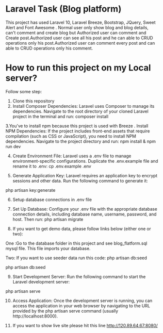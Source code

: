 
# Laravel Task (Blog platform)

This project has used Laravel 10, Laravel Breeze, Bootstrap, JQuery, Sweet Alert and Font Awesome . Normal user only show blog and blog details, can't comment and create blog but Authorized user can comment and Create post.Authorized user can see all his post and he can able to CRUD operations only his post.Authorized user can comment every post and can able to CRUD operations only his comment. 

# How to run this project on my Local server?

Follow some step:

1. Clone this repository
2. Install Composer Dependencies: Laravel uses Composer to manage its dependencies. Navigate to the root directory of your cloned Laravel project in the terminal and run: composer install

3.You've to install npm because this project is used with Breeze .
Install NPM Dependencies: If the project includes front-end assets that require compilation (such as CSS or JavaScript), you need to install NPM dependencies. Navigate to the project directory and run: npm install
& npm run dev  


4. Create Environment File: Laravel uses a .env file to manage environment-specific configurations. Duplicate the .env.example file and rename it to .env:
cp .env.example .env

5. Generate Application Key: Laravel requires an application key to encrypt sessions and other data. Run the following command to generate it:

php artisan key:generate

6. Setup database connections in .env file

7. Set Up Database: Configure your .env file with the appropriate database connection details, including database name, username, password, and host. Then run:
 php artisan migrate

8. If you want to get demo data, please follow links below (either one or two):

One :Go to the database folder in this project and see blog_flatform.sql mysql file. This file imports  your database.

Two: If you want to use seeder data run this code: php artisan db:seed

php artisan db:seed

9. Start Development Server: Run the following command to start the Laravel development server:

php artisan serve

10. Access Application: Once the development server is running, you can access the application in your web browser by navigating to the URL provided by the php artisan serve command (usually http://localhost:8000).

11. If you want to show live site please hit this line http://120.89.64.67:8080/
